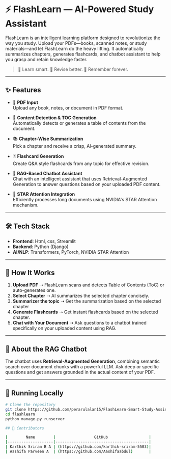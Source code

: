 # ⚡ FlashLearn — AI-Powered Study Assistant

FlashLearn is an intelligent learning platform designed to revolutionize the way you study. Upload your PDFs—books, scanned notes, or study materials—and let FlashLearn do the heavy lifting. It automatically summarizes chapters, generates flashcards, and chatbot assistant to help you grasp and retain knowledge faster.

> 📘 Learn smart. 📌 Revise better. 🚀 Remember forever.

---

## ✨ Features

- 📄 **PDF Input**  
  Upload any book, notes, or document in PDF format.

- 🧠 **Content Detection & TOC Generation**  
  Automatically detects or generates a table of contents from the document.

- 📚 **Chapter-Wise Summarization**  
  Pick a chapter and receive a crisp, AI-generated summary.

- 🃏 **Flashcard Generation**  
  Create Q&A style flashcards from any topic for effective revision.

- 🤖 **RAG-Based Chatbot Assistant**  
  Chat with an intelligent assistant that uses Retrieval-Augmented Generation to answer questions based on your uploaded PDF content.

- 🚀 **STAR Attention Integration**  
  Efficiently processes long documents using NVIDIA's STAR Attention mechanism.

---

## 🛠️ Tech Stack

- **Frontend**: Html, css, Streamlit 
- **Backend**: Python (Django) 
- **AI/NLP**: Transformers, PyTorch, NVIDIA STAR Attention    

---

## 🚧 How It Works

1. **Upload PDF** ➝ FlashLearn scans and detects Table of Contents (ToC) or auto-generates one.
2. **Select Chapter** ➝ AI summarizes the selected chapter concisely.
3. **Summarizer the topic** ➝ Get the summarization based on the selected chapter
4. **Generate Flashcards** ➝ Get instant flashcards based on the selected chapter.
5. **Chat with Your Document** ➝ Ask questions to a chatbot trained specifically on your uploaded content using RAG. 

---

## 💬 About the RAG Chatbot

The chatbot uses **Retrieval-Augmented Generation**, combining semantic search over document chunks with a powerful LLM. Ask deep or specific questions and get answers grounded in the actual content of your PDF.

---

## 🧪 Running Locally

```bash
# Clone the repository
git clone https://github.com/perarulalan15/FlashLearn-Smart-Study-Assistant.git
cd flashlearn
python manage.py runserver

## 👥 Contributors

|        Name        |                 GitHub                  | 
|--------------------|-----------------------------------------|
| Karthik Sriram B A | (https://github.com/karthik-sriram-5503)|
| Aashifa Parveen A  | (https://github.com/Aashifaabdul)       |
